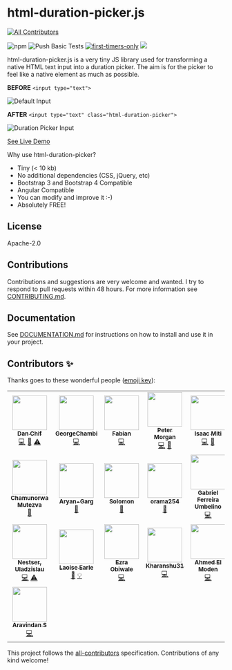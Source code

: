 html-duration-picker.js
=========
<!-- ALL-CONTRIBUTORS-BADGE:START - Do not remove or modify this section -->
[![All Contributors](https://img.shields.io/badge/all_contributors-22-orange.svg?style=flat-square)](#contributors-)
<!-- ALL-CONTRIBUTORS-BADGE:END -->
![npm](https://img.shields.io/npm/v/html-duration-picker?color=f00)
![Push Basic Tests](https://github.com/nadchif/html-duration-picker.js/workflows/Push%20Basic%20Tests/badge.svg)
[![first-timers-only](https://img.shields.io/badge/first--timers--only-friendly-blue.svg?style=flat-square)](https://www.firsttimersonly.com/)
[<img src="https://img.shields.io/badge/slack-ossenthusiasts-maroon.svg?logo=slack">](https://join.slack.com/t/ossenthusiasts/shared_invite/zt-eh9g0u7k-l2uUmCCBhUTHY8EWZFShIw)


html-duration-picker.js is a very tiny JS library used for transforming a native HTML text input into a duration picker. The aim is for the picker to feel like a native element as much as possible.

**BEFORE** ```<input type="text"> ```

![Default Input](https://i.imgur.com/paB6Biy.jpg)

**AFTER** ```<input type="text" class="html-duration-picker">```

![Duration Picker Input](https://i.imgur.com/vewRUA6.jpg)


[See Live Demo](https://nadchif.github.io/html-duration-picker.js/)

Why use html-duration-picker? 

* Tiny (< 10 kb)
* No additional dependencies (CSS, jQuery, etc)
* Bootstrap 3 and Bootstrap 4 Compatible
* Angular Compatible
* You can modify and improve it :-)
* Absolutely FREE!

## License

Apache-2.0

## Contributions
Contributions and suggestions are very welcome and wanted. I try to respond to pull requests within 48 hours. For more information see [CONTRIBUTING.md](https://github.com/nadchif/html-duration-picker.js/blob/master/CONTRIBUTING.md).

## Documentation
See [DOCUMENTATION.md](https://github.com/nadchif/html-duration-picker.js/blob/master/DOCUMENTATION.md) for instructions on how to install and use it in your project.


## Contributors ✨

Thanks goes to these wonderful people ([emoji key](https://allcontributors.org/docs/en/emoji-key)):

<!-- ALL-CONTRIBUTORS-LIST:START - Do not remove or modify this section -->
<!-- prettier-ignore-start -->
<!-- markdownlint-disable -->
<table>
  <tr>
    <td align="center"><a href="http://aboutchif.com"><img src="https://avatars0.githubusercontent.com/u/47924887?v=4" width="80px;" alt=""/><br /><sub><b>Dan Chif</b></sub></a><br /><a href="https://github.com/nadchif/html-duration-picker.js/commits?author=nadchif" title="Code">💻</a> <a href="#maintenance-nadchif" title="Maintenance">🚧</a> <a href="https://github.com/nadchif/html-duration-picker.js/commits?author=nadchif" title="Tests">⚠️</a></td>
    <td align="center"><a href="https://github.com/GeorgeChambi"><img src="https://avatars0.githubusercontent.com/u/11294874?v=4" width="80px;" alt=""/><br /><sub><b>GeorgeChambi</b></sub></a><br /><a href="https://github.com/nadchif/html-duration-picker.js/commits?author=GeorgeChambi" title="Code">💻</a></td>
    <td align="center"><a href="https://github.com/fsuffieldcode"><img src="https://avatars2.githubusercontent.com/u/46655131?v=4" width="80px;" alt=""/><br /><sub><b>Fabian</b></sub></a><br /><a href="https://github.com/nadchif/html-duration-picker.js/commits?author=fsuffieldcode" title="Code">💻</a></td>
    <td align="center"><a href="https://1080peter.com"><img src="https://avatars1.githubusercontent.com/u/22879182?v=4" width="80px;" alt=""/><br /><sub><b>Peter Morgan</b></sub></a><br /><a href="https://github.com/nadchif/html-duration-picker.js/commits?author=PeterMorganGH" title="Code">💻</a> <a href="https://github.com/nadchif/html-duration-picker.js/commits?author=PeterMorganGH" title="Documentation">📖</a></td>
    <td align="center"><a href="https://ikayz.github.io/"><img src="https://avatars1.githubusercontent.com/u/31007212?v=4" width="80px;" alt=""/><br /><sub><b>Isaac Miti</b></sub></a><br /><a href="https://github.com/nadchif/html-duration-picker.js/commits?author=ikayz" title="Code">💻</a> <a href="https://github.com/nadchif/html-duration-picker.js/commits?author=ikayz" title="Documentation">📖</a></td>
    <td align="center"><a href="https://github.com/daganomri"><img src="https://avatars1.githubusercontent.com/u/23617146?v=4" width="80px;" alt=""/><br /><sub><b>Omri Dagan</b></sub></a><br /><a href="https://github.com/nadchif/html-duration-picker.js/commits?author=daganomri" title="Code">💻</a></td>
    <td align="center"><a href="https://seamminex.wixsite.com/seamminex"><img src="https://avatars2.githubusercontent.com/u/33375179?v=4" width="80px;" alt=""/><br /><sub><b>jasmap</b></sub></a><br /><a href="https://github.com/nadchif/html-duration-picker.js/commits?author=jasmap" title="Code">💻</a></td>
  </tr>
  <tr>
    <td align="center"><a href="http://emailto: ckmutezva@gmail.com"><img src="https://avatars2.githubusercontent.com/u/40114498?v=4" width="80px;" alt=""/><br /><sub><b>Chamunorwa Mutezva</b></sub></a><br /><a href="https://github.com/nadchif/html-duration-picker.js/commits?author=ChamuMutezva" title="Documentation">📖</a></td>
    <td align="center"><a href="https://github.com/Aryan-Garg"><img src="https://avatars3.githubusercontent.com/u/54898594?v=4" width="80px;" alt=""/><br /><sub><b>Aryan-Garg</b></sub></a><br /><a href="https://github.com/nadchif/html-duration-picker.js/commits?author=Aryan-Garg" title="Documentation">📖</a></td>
    <td align="center"><a href="https://twitter.com/gbsolomon1"><img src="https://avatars0.githubusercontent.com/u/55158465?v=4" width="80px;" alt=""/><br /><sub><b>Solomon</b></sub></a><br /><a href="https://github.com/nadchif/html-duration-picker.js/commits?author=Solomon403" title="Documentation">📖</a></td>
    <td align="center"><a href="https://twitter.com/ramaspeaksdev"><img src="https://avatars1.githubusercontent.com/u/50571688?v=4" width="80px;" alt=""/><br /><sub><b>orama254</b></sub></a><br /><a href="https://github.com/nadchif/html-duration-picker.js/commits?author=orama254" title="Documentation">📖</a></td>
    <td align="center"><a href="https://github.com/GabrielUmbelino"><img src="https://avatars3.githubusercontent.com/u/22249994?v=4" width="80px;" alt=""/><br /><sub><b>Gabriel Ferreira Umbelino</b></sub></a><br /><a href="https://github.com/nadchif/html-duration-picker.js/commits?author=GabrielUmbelino" title="Code">💻</a></td>
    <td align="center"><a href="https://github.com/meisty"><img src="https://avatars1.githubusercontent.com/u/7602996?v=4" width="80px;" alt=""/><br /><sub><b>Shaun Dixon</b></sub></a><br /><a href="https://github.com/nadchif/html-duration-picker.js/commits?author=meisty" title="Documentation">📖</a></td>
    <td align="center"><a href="https://github.com/jkreller"><img src="https://avatars0.githubusercontent.com/u/33465273?v=4" width="80px;" alt=""/><br /><sub><b>julionz</b></sub></a><br /><a href="https://github.com/nadchif/html-duration-picker.js/commits?author=jkreller" title="Code">💻</a> <a href="#ideas-jkreller" title="Ideas, Planning, & Feedback">🤔</a></td>
  </tr>
  <tr>
    <td align="center"><a href="https://github.com/Vlad160"><img src="https://avatars0.githubusercontent.com/u/21972165?v=4" width="80px;" alt=""/><br /><sub><b>Nestser, Uladzislau</b></sub></a><br /><a href="https://github.com/nadchif/html-duration-picker.js/commits?author=Vlad160" title="Code">💻</a> <a href="https://github.com/nadchif/html-duration-picker.js/commits?author=Vlad160" title="Tests">⚠️</a></td>
    <td align="center"><a href="https://github.com/laoiseearle"><img src="https://avatars2.githubusercontent.com/u/19372021?v=4" width="80px;" alt=""/><br /><sub><b>Laoise Earle</b></sub></a><br /><a href="https://github.com/nadchif/html-duration-picker.js/commits?author=laoiseearle" title="Documentation">📖</a> <a href="#example-laoiseearle" title="Examples">💡</a></td>
    <td align="center"><a href="https://github.com/ezra-obiwale"><img src="https://avatars1.githubusercontent.com/u/2762623?v=4" width="80px;" alt=""/><br /><sub><b>Ezra Obiwale</b></sub></a><br /><a href="https://github.com/nadchif/html-duration-picker.js/commits?author=ezra-obiwale" title="Code">💻</a></td>
    <td align="center"><a href="https://github.com/Kharanshu31"><img src="https://avatars3.githubusercontent.com/u/63278591?v=4" width="80px;" alt=""/><br /><sub><b>Kharanshu31</b></sub></a><br /><a href="https://github.com/nadchif/html-duration-picker.js/commits?author=Kharanshu31" title="Code">💻</a></td>
    <td align="center"><a href="https://github.com/Herz3h"><img src="https://avatars3.githubusercontent.com/u/1900696?v=4" width="80px;" alt=""/><br /><sub><b>Ahmed El Moden</b></sub></a><br /><a href="https://github.com/nadchif/html-duration-picker.js/commits?author=Herz3h" title="Code">💻</a></td>
    <td align="center"><a href="http://www.allistermoon.com"><img src="https://avatars2.githubusercontent.com/u/8443638?v=4" width="80px;" alt=""/><br /><sub><b>Allister</b></sub></a><br /><a href="https://github.com/nadchif/html-duration-picker.js/commits?author=AlyxMoon" title="Code">💻</a></td>
    <td align="center"><a href="https://github.com/Pointotech"><img src="https://avatars1.githubusercontent.com/u/60492627?v=4" width="80px;" alt=""/><br /><sub><b>Pointotech</b></sub></a><br /><a href="#infra-Pointotech" title="Infrastructure (Hosting, Build-Tools, etc)">🚇</a></td>
  </tr>
  <tr>
    <td align="center"><a href="http://www.linkedin.com/in/aravindansakthivel"><img src="https://avatars1.githubusercontent.com/u/59511858?v=4" width="80px;" alt=""/><br /><sub><b>Aravindan S</b></sub></a><br /><a href="https://github.com/nadchif/html-duration-picker.js/commits?author=aravindsakthivel" title="Code">💻</a></td>
  </tr>
</table>

<!-- markdownlint-enable -->
<!-- prettier-ignore-end -->
<!-- ALL-CONTRIBUTORS-LIST:END -->

This project follows the [all-contributors](https://github.com/all-contributors/all-contributors) specification. Contributions of any kind welcome!
